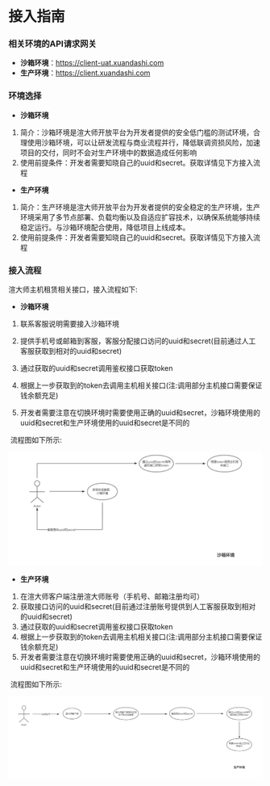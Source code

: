 # 接入指南

### 相关环境的API请求网关
- **沙箱环境**：https://client-uat.xuandashi.com
- **生产环境**：https://client.xuandashi.com

### 环境选择
- **沙箱环境**
1. 简介：沙箱环境是渲大师开放平台为开发者提供的安全低门槛的测试环境，合理使用沙箱环境，可以让研发流程与商业流程并行，降低联调资损风险，加速项目的交付，同时不会对生产环境中的数据造成任何影响
2. 使用前提条件：开发者需要知晓自己的uuid和secret。获取详情见下方接入流程
- **生产环境**
1. 简介：生产环境是渲大师开放平台为开发者提供的安全稳定的生产环境，生产环境采用了多节点部署、负载均衡以及自适应扩容技术，以确保系统能够持续稳定运行。与沙箱环境配合使用，降低项目上线成本。
2. 使用前提条件：开发者需要知晓自己的uuid和secret。获取详情见下方接入流程

### 接入流程
渲大师主机租赁相关接口，接入流程如下:

- **沙箱环境**
1. 联系客服说明需要接入沙箱环境

2. 提供手机号或邮箱到客服，客服分配接口访问的uuid和secret(目前通过人工客服获取到相对的uuid和secret)

3. 通过获取的uuid和secret调用鉴权接口获取token

4. 根据上一步获取到的token去调用主机相关接口(注:调用部分主机接口需要保证钱余额充足)

5. 开发者需要注意在切换环境时需要使用正确的uuid和secret，沙箱环境使用的uuid和secret和生产环境使用的uuid和secret是不同的

​   流程图如下所示:

   ![sanbox_environment](../image/sanbox_environment.jpg)
- **生产环境**
1. 在渲大师客户端注册渲大师账号（手机号、邮箱注册均可）
2. 获取接口访问的uuid和secret(目前通过注册账号提供到人工客服获取到相对的uuid和secret)
3. 通过获取的uuid和secret调用鉴权接口获取token
4. 根据上一步获取到的token去调用主机相关接口(注:调用部分主机接口需要保证钱余额充足)
5. 开发者需要注意在切换环境时需要使用正确的uuid和secret，沙箱环境使用的uuid和secret和生产环境使用的uuid和secret是不同的


​   流程图如下所示:

  ![production_environment](../image/production_environment.jpg)


